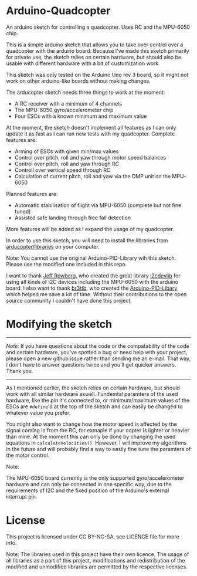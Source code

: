 Arduino-Quadcopter
=========

An arduino sketch for controlling a quadcopter. Uses RC and the MPU-6050 chip.


This is a simple arduino sketch that allows you to take over control over a quadcopter with the arduino board.
Because I've made this sketch primarily for private use, the sketch relies on certain hardware, but should also be
usable with different hardware with a bit of customization work.

This sketch was only tested on the Arduino Uno rev 3 board, so it might not work on other arduino-like boards without
making changes.

The arducopter sketch needs three things to work at the moment:

- A RC receiver with a minimum of 4 channels
- The MPU-6050 gyro/accelerometer chip
- Four ESCs with a known minimum and maximum value


At the moment, the sketch doesn't implement all features as I can only update it as fast as I can run new tests
with my quadcopter.
Complete features are:

- Arming of ESCs with given min/max values
- Control over pitch, roll and yaw through motor speed balances
- Control over pitch, roll and yaw through RC
- Controll over vertical speed through RC
- Calculation of current pitch, roll and yaw via the DMP unit on the MPU-6050

Planned features are:

- Automatic stabilisation of flight via MPU-6050 (complete but not fine tuned)
- Assisted safe landing through free fall detection


More features will be added as I expand the usage of my quadcopter.


In order to use this sketch, you will need to install the libraries from [arducopter/libraries](https://github.com/strangedev/arducopter/tree/master/libraries)
on your computer.

Note:
You cannot use the original Arduino-PID-Library wih this sketch. Please use the modified one included in this repo.

I want to thank [Jeff Rowberg](https://github.com/jrowberg), who created the great library [i2cdevlib](https://github.com/jrowberg/i2cdevlib) for using all
kinds of I2C devices including the MPU-6050 with the arduino board.
I also want to thank [br3ttb](https://github.com/br3ttb), who created the [Arduino-PID-Libary](https://github.com/br3ttb/Arduino-PID-Library/) which helped me save a lot of time.
Without their contributions to the open source community I couldn't have done this project.


Modifying the sketch
====================
***
*Note:* If you have questions about the code or the compatability of the code and certain hardware, you've spotted a bug or need help with your project, please open a new github issue rather than sending me an e-mail. That way, I don't have to answer questions twice and you'll get quicker answers. Thank you.
***
As I mentioned earlier, the sketch relies on certain hardware, but should work with all similar hardware aswell.
Fundemtal paramters of the used hardware, like the pin it's connected to, or minimum/maximum values of the ESCs are ``#define``'d
at the top of the sketch and can easily be changed to whatever value you prefer.

You might also want to change how the motor speed is affected by the signal coming in from the RC, for exmaple if your
copter is lighter or heavier than mine. At the moment this can only be done by changing the used equations in
``calculateVelocities()``.
However, I will improve my algorithms in the future and will probably find a way to easily fine tune the paramters of
the motor control.

Note:

The MPU-6050 board currently is the only supported gyro/accelerometer hardware and can only be connected in one specific 
way, due to the requirements of I2C and the fixed position of the Arduino's external interrupt pin.

License
=======

This project is licensed under CC BY-NC-SA, see LICENCE file for more info.

Note: The libraries used in this project have their own licence. The usage of all libraries as a part of this project, modifications and redistribution of the modified and unmodified libraries are permitted by the respective licenses.